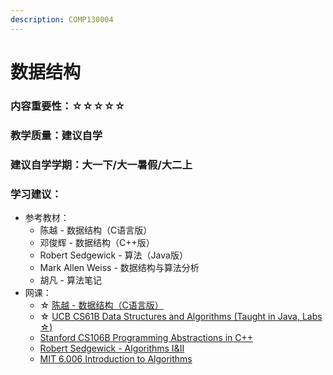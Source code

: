 ```yaml
---
description: COMP130004
---
```


# 数据结构

### 内容重要性：☆☆☆☆☆

### 教学质量：建议自学

### 建议自学学期：大一下/大一暑假/大二上

### 学习建议：

* 参考教材：
  * 陈越 - 数据结构（C语言版）
  * 邓俊辉 - 数据结构（C++版）
  * Robert Sedgewick - 算法（Java版）
  * Mark Allen Weiss - 数据结构与算法分析
  * 胡凡 - 算法笔记
* 网课：
  * ☆ [陈越 - 数据结构（C语言版）](https://www.bilibili.com/video/BV1H4411N7oD)
  * ☆ [UCB CS61B Data Structures and Algorithms (Taught in Java, Labs ☆)](https://csdiy.wiki/%E6%95%B0%E6%8D%AE%E7%BB%93%E6%9E%84%E4%B8%8E%E7%AE%97%E6%B3%95/CS61B/#\_1)
  * [Stanford CS106B Programming Abstractions in C++](https://csdiy.wiki/%E7%BC%96%E7%A8%8B%E5%85%A5%E9%97%A8/CS106B\_CS106X/)
  * [Robert Sedgewick - Algorithms I\&II](https://csdiy.wiki/%E6%95%B0%E6%8D%AE%E7%BB%93%E6%9E%84%E4%B8%8E%E7%AE%97%E6%B3%95/Algo/)
  * [MIT 6.006 Introduction to Algorithms](https://csdiy.wiki/%E6%95%B0%E6%8D%AE%E7%BB%93%E6%9E%84%E4%B8%8E%E7%AE%97%E6%B3%95/6.006/)


